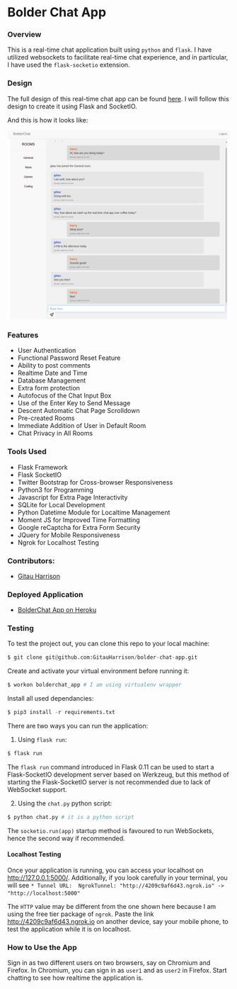 # Bolder Chat App

### Overview

This is a real-time chat application built using `python` and `flask`. I have utilized websockets to facilitate real-time chat experience, and in particular, I have used the `flask-socketio` extension. 

### Design

The full design of this real-time chat app can be found [here](https://www.figma.com/proto/IcpQGeCpSqsgPNZcXSd2x6/Bolder-Chat-App?node-id=1%3A2&scaling=min-zoom&page-id=0%3A1). I will follow this design to create it using Flask and SocketIO.

And this is how it looks like:

![BolderChat App](app/static/images/bolder_chat_app.png)

### Features

* User Authentication
* Functional Password Reset Feature
* Ability to post comments
* Realtime Date and Time
* Database Management
* Extra form protection
* Autofocus of the Chat Input Box
* Use of the Enter Key to Send Message
* Descent Automatic Chat Page Scrolldown
* Pre-created Rooms
* Immediate Addition of User in Default Room
* Chat Privacy in All Rooms

### Tools Used
* Flask Framework
* Flask SocketIO
* Twitter Bootstrap for Cross-browser Responsiveness
* Python3 for Programming
* Javascript for Extra Page Interactivity
* SQLite for Local Development
* Python Datetime Module for Localtime Management
* Moment JS for Improved Time Formatting
* Google reCaptcha for Extra Form Security
* JQuery for Mobile Responsiveness
* Ngrok for Localhost Testing


### Contributors:
* [Gitau Harrison](https://github.com/GitauHarrison)

### Deployed Application
* [BolderChat App on Heroku](https://bolderchat-app.herokuapp.com/)

### Testing

To test the project out, you can clone this repo to your local machine:

```python
$ git clone git@github.com:GitauHarrison/bolder-chat-app.git
```

Create and activate your virtual environment before running it:

```python
$ workon bolderchat_app # I am using virtualenv wrapper
```

Install all used dependancies:

```python
$ pip3 install -r requirements.txt
```
There are two ways you can run the application:
1. Using `flask run`:
```python
$ flask run
```
The `flask run` command introduced in Flask 0.11 can be used to start a Flask-SocketIO development server based on Werkzeug, but this method of starting the Flask-SocketIO server is not recommended due to lack of WebSocket support. 

2. Using the `chat.py` python script:
```python
$ python chat.py # it is a python script
```
The `socketio.run(app)` startup method is favoured to run WebSockets, hence the second way if recommended.

#### Localhost Testing

Once your application is running, you can access your localhost on http://127.0.0.1:5000/. Additionally, if you look carefully in your terminal, you will see `* Tunnel URL:  NgrokTunnel: "http://4209c9af6d43.ngrok.io" -> "http://localhost:5000"`

The `HTTP` value may be different from the one shown here because I am using the free tier package of `ngrok`. Paste the link http://4209c9af6d43.ngrok.io on another device, say your mobile phone, to test the application while it is on localhost.

### How to Use the App

Sign in as two different users on two browsers, say on Chromium and Firefox. In Chromium, you can sign in as `user1` and as `user2` in Firefox. Start chatting to see how realtime the application is.
